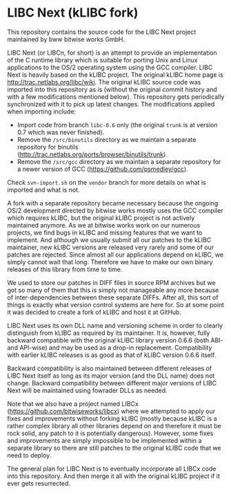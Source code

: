 # LIBC Next (kLIBC fork)

This repository contains the source code for the LIBC Next project maintained by bww bitwise works GmbH.

LIBC Next (or LIBCn, for short) is an attempt to provide an implementation of the C runtime library which is suitable for porting Unix and Linux applications to the OS/2 operating system using the GCC compiler. LIBC Next is heavily based on the kLIBC project. The original kLIBC home page is http://trac.netlabs.org/libc/wiki. The original kLIBC source code was imported into this repository as is (without the original commit history and with a few modifications mentioned below). This repository gets periodically synchronized with it to pick up latest changes. The modifications applied when importing include:

* Import code from branch `libc-0.6` only (the original `trunk` is at version 0.7 which was never finished).
* Remove the `/src/binutils` directory as we maintain a separate repository for binutils (http://trac.netlabs.org/ports/browser/binutils/trunk).
* Remove the `/src/gcc` directory as we maintain a separate repository for a newer version of GCC (https://github.com/psmedley/gcc).

Check `svn-import.sh` on the `vendor` branch for more details on what is imported and what is not.

A fork with a separate repository became necessary because the ongoing OS/2 development directed by bitwise works mostly uses the GCC compiler which requires kLIBC, but the original kLIBC project is not actively maintained anymore. As we at bitwise works work on our numerous projects, we find bugs in kLIBC and missing features that we want to implement. And although we usually submit all our patches to the kLIBC maintainer, new kLIBC versions are released very rarely and some of our patches are rejected. Since almost all our applications depend on kLIBC, we simply cannot wait that long. Therefore we have to make our own binary releases of this library from time to time.

We used to store our patches in DIFF files in source RPM archives but we got so many of them that this is simply not manageable any more because of inter-dependencies between these separate DIFFs. After all, this sort of things is exactly what version control systems are here for. So at some point it was decided to create a fork of kLIBC and host it at GitHub.

LIBC Next uses its own DLL name and versioning scheme in order to clearly distinguish from kLIBC as required by its maintainer. It is, however, fully backward compatible with the original kLIBC library version 0.6.6 (both ABI- and API-wise) and may be used as a drop-in replacement. Compatibility with earlier kLIBC releases is as good as that of kLIBC version 0.6.6 itself.

Backward compatibility is also maintained between different releases of LIBC Next itself as long as its major version (and the DLL name) does not change. Backward compatibility between different major versions of LIBC Next will be maintained using fowrader DLLs as needed.

Note that we also have a project named LIBCx (https://github.com/bitwiseworks/libcx) where we attempted to apply our fixes and improvements without forking kLIBC (mostly because kLIBC is a rather complex library all other libraries depend on and therefore it must be rock solid, any patch to it is potentially dangerous). However, some fixes and improvements are simply impossible to be implemented within a separate library so there are still patches to the original kLIBC code that we need to deploy.

The general plan for LIBC Next is to eventually incorporate all LIBCx code into this repository. And then merge it all with the original kLIBC project if it ever gets resurrected.

